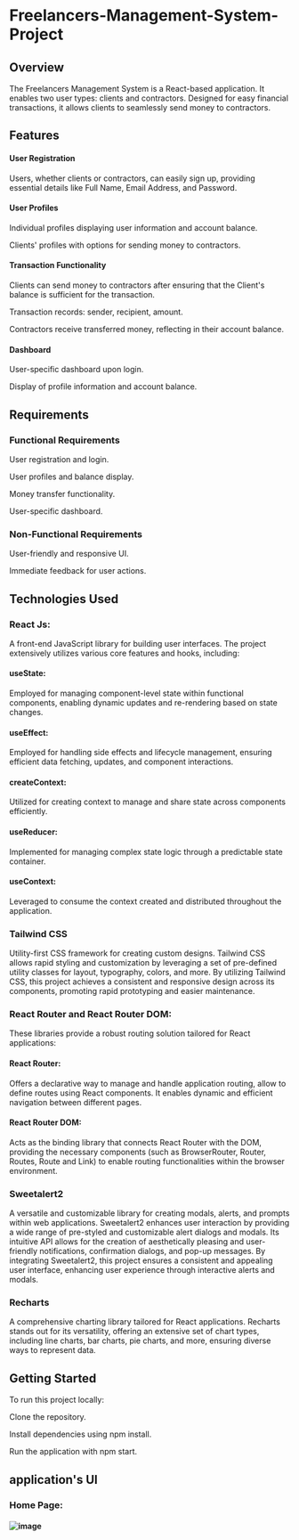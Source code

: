 # Freelancers-Management-System-Project


## Overview
The Freelancers Management System is a React-based application. It enables two user types: clients and contractors. Designed for easy financial transactions, it allows clients to seamlessly send money to contractors. 

## Features

#### User Registration
Users, whether clients or contractors, can easily sign up, providing essential details like Full Name, Email Address, and Password.

#### User Profiles
Individual profiles displaying user information and account balance.

Clients' profiles with options for sending money to contractors.

#### Transaction Functionality
Clients can send money to contractors after ensuring that the Client's balance is sufficient for the transaction.

Transaction records: sender, recipient, amount.

Contractors receive transferred money, reflecting in their account balance.

#### Dashboard
User-specific dashboard upon login.

Display of profile information and account balance.


## Requirements

### Functional Requirements

User registration and login.

User profiles and balance display.

Money transfer functionality.

User-specific dashboard.

### Non-Functional Requirements

User-friendly and responsive UI.

Immediate feedback for user actions.


## Technologies Used

### React Js: 
A front-end JavaScript library for building user interfaces. The project extensively utilizes various core features and hooks, including:
#### useState: 
Employed for managing component-level state within functional components, enabling dynamic updates and re-rendering based on state changes.
#### useEffect: 
Employed for handling side effects and lifecycle management, ensuring efficient data fetching, updates, and component interactions.
#### createContext:
Utilized for creating context to manage and share state across components efficiently.
#### useReducer: 
Implemented for managing complex state logic through a predictable state container.
#### useContext: 
Leveraged to consume the context created and distributed throughout the application.


### Tailwind CSS 
Utility-first CSS framework for creating custom designs. Tailwind CSS allows rapid styling and customization by leveraging a set of pre-defined utility classes for layout, typography, colors, and more. By utilizing Tailwind CSS, this project achieves a consistent and responsive design across its components, promoting rapid prototyping and easier maintenance.

### React Router and React Router DOM: 
These libraries provide a robust routing solution tailored for React applications:
#### React Router:
Offers a declarative way to manage and handle application routing, allow to define routes using React components. It enables dynamic and efficient navigation between different pages.
#### React Router DOM: 
Acts as the binding library that connects React Router with the DOM, providing the necessary components (such as BrowserRouter, Router, Routes, Route and Link) to enable routing functionalities within the browser environment.

### Sweetalert2
A versatile and customizable library for creating modals, alerts, and prompts within web applications. Sweetalert2 enhances user interaction by providing a wide range of pre-styled and customizable alert dialogs and modals. Its intuitive API allows for the creation of aesthetically pleasing and user-friendly notifications, confirmation dialogs, and pop-up messages. By integrating Sweetalert2, this project ensures a consistent and appealing user interface, enhancing user experience through interactive alerts and modals.

### Recharts
A comprehensive charting library tailored for React applications. Recharts stands out for its versatility, offering an extensive set of chart types, including line charts, bar charts, pie charts, and more, ensuring diverse ways to represent data.


## Getting Started
To run this project locally:

Clone the repository.

Install dependencies using npm install.

Run the application with npm start.


## application's UI

### Home Page:


#### ![image](https://github.com/MarwaAmouri/Freelancers-Management-System-Project/assets/88031424/25ded8db-0ecd-4c79-897e-5c935cd5db30)





